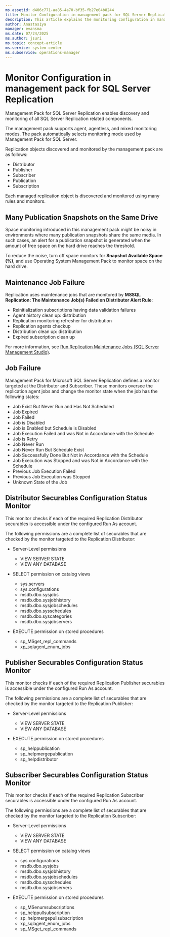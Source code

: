 ```yaml
---
ms.assetid: d406c771-aa85-4a70-bf35-fb27e04b8244
title: Monitor Configuration in management pack for SQL Server Replication
description: This article explains the monitoring configuration in management pack for SQL Server Replication
author: Anastas1ya
manager: evansma
ms.date: 07/24/2025
ms.author: jsuri
ms.topic: concept-article
ms.service: system-center
ms.subservice: operations-manager
---
```


# Monitor Configuration in management pack for SQL Server Replication

Management Pack for SQL Server Replication enables discovery and monitoring of all SQL Server Replication related components.

The management pack supports agent, agentless, and mixed monitoring modes. The pack automatically selects monitoring mode used by Management Pack for SQL Server.

Replication objects discovered and monitored by the management pack are as follows:

- Distributor
- Publisher
- Subscriber
- Publication
- Subscription

Each managed replication object is discovered and monitored using many rules and monitors.

## Many Publication Snapshots on the Same Drive

Space monitoring introduced in this management pack might be noisy in environments where many publication snapshots share the same media. In such cases, an alert for a publication snapshot is generated when the amount of free space on the hard drive reaches the threshold.

To reduce the noise, turn off space monitors for **Snapshot Available Space (%)**, and use Operating System Management Pack to monitor space on the hard drive.

## Maintenance Job Failure

Replication uses maintenance jobs that are monitored by **MSSQL Replication: The Maintenance Job(s) Failed on Distributor Alert Rule**:

- Reinitialization subscriptions having data validation failures
- Agent history clean up: distribution
- Replication monitoring refresher for distribution
- Replication agents checkup
- Distribution clean up: distribution
- Expired subscription clean up

For more information, see [Run Replication Maintenance Jobs (SQL Server Management Studio)](/sql/relational-databases/replication/administration/run-replication-maintenance-jobs-sql-server-management-studio?preserve-view=true&view=sql-server-ver15).

## Job Failure

Management Pack for Microsoft SQL Server Replication defines a monitor targeted at the Distributor and Subscriber. These monitors oversee the replication agent jobs and change the monitor state when the job has the following states:

- Job Exist But Never Run and Has Not Scheduled
- Job Expired
- Job Failed
- Job is Disabled
- Job is Enabled but Schedule is Disabled
- Job Execution Failed and was Not in Accordance with the Schedule
- Job is Retry
- Job Never Run
- Job Never Run But Schedule Exist
- Job Successfully Done But Not in Accordance with the Schedule
- Job Execution was Stopped and was Not in Accordance with the Schedule
- Previous Job Execution Failed
- Previous Job Execution was Stopped
- Unknown State of the Job

## Distributor Securables Configuration Status Monitor

This monitor checks if each of the required Replication Distributor securables is accessible under the configured Run As account.

The following permissions are a complete list of securables that are checked by the monitor targeted to the Replication Distributor:

- Server-Level permissions
  - VIEW SERVER STATE
  - VIEW ANY DATABASE

- SELECT permission on catalog views
  - sys.servers
  - sys.configurations
  - msdb.dbo.sysjobs
  - msdb.dbo.sysjobhistory
  - msdb.dbo.sysjobschedules
  - msdb.dbo.sysschedules
  - msdb.dbo.syscategories
  - msdb.dbo.sysjobservers

- EXECUTE permission on stored procedures
  - sp_MSget_repl_commands
  - xp_sqlagent_enum_jobs

## Publisher Securables Configuration Status Monitor

This monitor checks if each of the required Replication Publisher securables is accessible under the configured Run As account.

The following permissions are a complete list of securables that are checked by the monitor targeted to the Replication Publisher:

- Server-Level permissions
  - VIEW SERVER STATE
  - VIEW ANY DATABASE

- EXECUTE permission on stored procedures
  - sp_helppublication
  - sp_helpmergepublication
  - sp_helpdistributor

## Subscriber Securables Configuration Status Monitor

This monitor checks if each of the required Replication Subscriber securables is accessible under the configured Run As account.

The following permissions are a complete list of securables that are checked by the monitor targeted to the Replication Subscriber:

- Server-Level permissions
  - VIEW SERVER STATE
  - VIEW ANY DATABASE

- SELECT permission on catalog views
  - sys.configurations
  - msdb.dbo.sysjobs
  - msdb.dbo.sysjobhistory
  - msdb.dbo.sysjobschedules
  - msdb.dbo.sysschedules
  - msdb.dbo.sysjobservers

- EXECUTE permission on stored procedures
  - sp_MSenumsubscriptions
  - sp_helppullsubscription
  - sp_helpmergepullsubscription
  - xp_sqlagent_enum_jobs
  - sp_MSget_repl_commands
